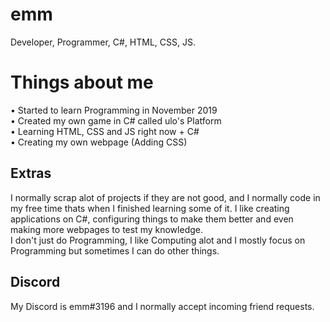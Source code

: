 # emm
Developer, Programmer, C#, HTML, CSS, JS.

# Things about me
• Started to learn Programming in November 2019
<br>
• Created my own game in C# called ulo's Platform
<br>
• Learning HTML, CSS and JS right now + C#
<br>
• Creating my own webpage (Adding CSS)

## Extras
I normally scrap alot of projects if they are not good, and I normally code in my free time thats when I finished learning some of it.
I like creating applications on C#, configuring things to make them better and even making more webpages to test my knowledge.
<br>
I don't just do Programming, I like Computing alot and I mostly focus on Programming but sometimes I can do other things.

## Discord 
My Discord is emm#3196 and I normally accept incoming friend requests. 
